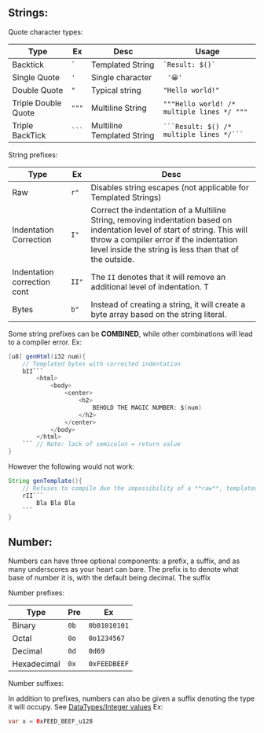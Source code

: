 
## Strings:

Quote character types:

| Type                | Ex            | Desc                       | Usage                                              |
| ------------------- | ------------- | -------------------------- | -------------------------------------------------- |
| Backtick            | ``` ` ```     | Templated String           | ``` `Result: $()` ```                              |
| Single Quote        | ``` ' ```     | Single character           | ``` '😀'```                                        |
| Double Quote        | ``` " ```     | Typical string             | ```"Hello world!"```                               |
| Triple Double Quote | ``` """ ```   | Multiline String           | ```"""Hello world! /* multiple lines */ """```     |
| Triple BackTick     | ``` `​`​` ``` | Multiline Templated String | ``` `​`​`Result: $() /* multiple lines */`​`​` ``` |

String prefixes:


| Type                        | Ex          | Desc                                                                                                                                                                                                                             |
| --------------------------- | ----------- | -------------------------------------------------------------------------------------------------------------------------------------------------------------------------------------------------------------------------------- |
| Raw                         | ``` r" ```  | Disables string escapes (not applicable for Templated Strings)                                                                                                                                                                   |
| Indentation Correction      | ``` I" ```  | Correct the indentation of a Multiline String, removing indentation based on indentation level of start of string. This will throw a compiler error if the indentation level inside the string is less than that of the outside. |
| Indentation correction cont | ``` II" ``` | The ```II``` denotes that it will remove an additional level of indentation. T                                                                                                                                                   |
| Bytes                       | ``` b" ```  | Instead of creating a string, it will create a byte array based on the string literal.                                                                                                                                           |


Some string prefixes can be **COMBINED**,  while other combinations will lead to a compiler error. Ex:
```java
[u8] genHtml(i32 num){
    // Templated bytes with corrected indentation
    bII`​`​`
	    <html>
	        <body>
	            <center>
	                <h2>
	                    BEHOLD THE MAGIC NUMBER: $(num)
	                </h2>
	            </center>
			</body>
        </html>
    `​`​` // Note: lack of semicolon = return value
}
```

However the following would not work:
```java
String genTemplate(){
	// Refuses to compile due the impossibility of a **raw**, templated, and indentation corrected string. 
	rII`​`​`
		Bla Bla Bla
	`​`​`
}
```

## Number:
Numbers can have three optional components: a prefix, a suffix, and as many underscores as your heart can bare. The prefix is to denote what base of number it is, with the default being decimal.  The suffix 

Number prefixes: 

| Type        | Pre      | Ex                 |
| ----------- | -------- | ------------------ |
| Binary      | ```0b``` | ```0b01010101```   |
| Octal       | ```0o``` | ```0o1234567```    |
| Decimal     | ```0d``` | ```0d69```         |
| Hexadecimal | ```0x``` | ``` 0xFEEDBEEF ``` |

Number suffixes:

In addition to prefixes, numbers can also be given a suffix denoting the type it will occupy.  See <a href ="DataTypes.md#Integer values">DataTypes/Integer values</a>
Ex:
```java
var x = 0xFEED_BEEF_u128
```
